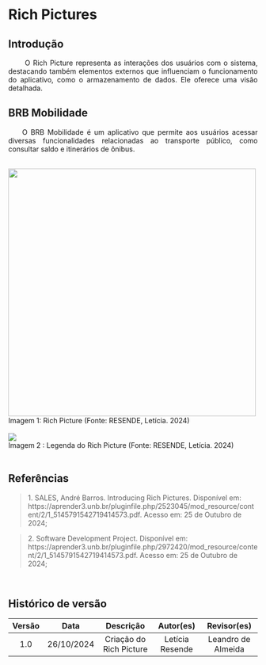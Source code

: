 # Rich Pictures

## Introdução
<p align="justify">&emsp;&emsp; O Rich Picture representa as interações dos usuários com o sistema, destacando também elementos externos que influenciam o funcionamento do aplicativo, como o armazenamento de dados. Ele oferece uma visão detalhada.</p>

## BRB Mobilidade

<p align="justify">&emsp;&emsp;O BRB Mobilidade é um aplicativo que permite aos usuários acessar diversas funcionalidades relacionadas ao transporte público, como consultar saldo e itinerários de ônibus.</p>

<br>
<img src=https://github.com/user-attachments/assets/39b7e10d-b795-47f5-891f-37838c963a5a width="500">
<figcaption>Imagem 1: Rich Picture (Fonte: RESENDE, Letícia. 2024)</figcaption>
</br>


<img src=https://github.com/user-attachments/assets/b228a426-b5ac-47aa-8ee0-3515932542c8>
<figcaption>Imagem 2 : Legenda do Rich Picture (Fonte: RESENDE, Letícia. 2024)</figcaption>
</br>



## Referências

> <p id="1">1. SALES, André Barros. Introducing Rich Pictures. Disponível em: https://aprender3.unb.br/pluginfile.php/2523045/mod_resource/content/2/1_5145791542719414573.pdf. Acesso em: 25 de Outubro de 2024;
</p>

> <p id="1">2. Software Development Project. Disponível em: https://aprender3.unb.br/pluginfile.php/2972420/mod_resource/content/2/1_5145791542719414573.pdf. Acesso em: 25 de Outubro de 2024;
</p>



<br>



## Histórico de versão

| Versão |    Data    |      Descrição       |       Autor(es)       |     Revisor(es)     |
| :-----: | :--------: | :------------------: | :-------------------: | :-----------------: |
|  1.0   | 26/10/2024 | Criação do Rich Picture | Letícia Resende | Leandro de Almeida  |







